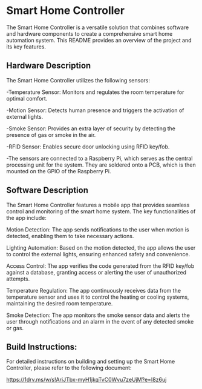 # Smart Home Controller

The Smart Home Controller is a versatile solution that combines software and hardware components to create a comprehensive smart home automation system. This README provides an overview of the project and its key features.

## Hardware Description

The Smart Home Controller utilizes the following sensors:

-Temperature Sensor: Monitors and regulates the room temperature for optimal comfort.

-Motion Sensor: Detects human presence and triggers the activation of external lights.

-Smoke Sensor: Provides an extra layer of security by detecting the presence of gas or smoke in the air.

-RFID Sensor: Enables secure door unlocking using RFID key/fob.

-The sensors are connected to a Raspberry Pi, which serves as the central processing unit for the system. They are soldered onto a PCB, which is then mounted on the GPIO of the Raspberry Pi.


## Software Description

The Smart Home Controller features a mobile app that provides seamless control and monitoring of the smart home system. The key functionalities of the app include:

Motion Detection: The app sends notifications to the user when motion is detected, enabling them to take necessary actions.

Lighting Automation: Based on the motion detected, the app allows the user to control the external lights, ensuring enhanced safety and convenience.

Access Control: The app verifies the code generated from the RFID key/fob against a database, granting access or alerting the user of unauthorized attempts.

Temperature Regulation: The app continuously receives data from the temperature sensor and uses it to control the heating or cooling systems, maintaining the desired room temperature.

Smoke Detection: The app monitors the smoke sensor data and alerts the user through notifications and an alarm in the event of any detected smoke or gas.


## Build Instructions:
For detailed instructions on building and setting up the Smart Home Controller, please refer to the following document:

https://1drv.ms/w/s!AriJTbx-myH1jkqTvC0Wvu7zeUjM?e=I8z6uj
